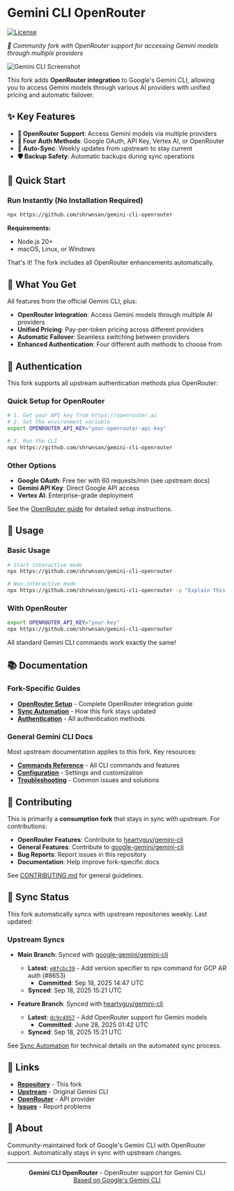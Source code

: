 # Gemini CLI OpenRouter

[![License](https://img.shields.io/github/license/shrwnsan/gemini-cli-openrouter)](https://github.com/shrwnsan/gemini-cli-openrouter/blob/main/LICENSE)

_🚀 Community fork with OpenRouter support for accessing Gemini models through multiple providers_

![Gemini CLI Screenshot](./docs/assets/gemini-screenshot.png)

This fork adds **OpenRouter integration** to Google's Gemini CLI, allowing you to access Gemini models through various AI providers with unified pricing and automatic failover.

## ✨ Key Features

- **🔄 OpenRouter Support**: Access Gemini models via multiple providers
- **🎯 Four Auth Methods**: Google OAuth, API Key, Vertex AI, or OpenRouter
- **🔄 Auto-Sync**: Weekly updates from upstream to stay current
- **🛡️ Backup Safety**: Automatic backups during sync operations

## 🚀 Quick Start

### Run Instantly (No Installation Required)

```bash
npx https://github.com/shrwnsan/gemini-cli-openrouter
```

**Requirements:**

- Node.js 20+
- macOS, Linux, or Windows

That's it! The fork includes all OpenRouter enhancements automatically.

## 🎯 What You Get

All features from the official Gemini CLI, plus:

- **OpenRouter Integration**: Access Gemini models through multiple AI providers
- **Unified Pricing**: Pay-per-token pricing across different providers
- **Automatic Failover**: Seamless switching between providers
- **Enhanced Authentication**: Four different auth methods to choose from

## 🔐 Authentication

This fork supports all upstream authentication methods plus OpenRouter:

### Quick Setup for OpenRouter

```bash
# 1. Get your API key from https://openrouter.ai
# 2. Set the environment variable
export OPENROUTER_API_KEY="your-openrouter-api-key"

# 3. Run the CLI
npx https://github.com/shrwnsan/gemini-cli-openrouter
```

### Other Options

- **Google OAuth**: Free tier with 60 requests/min (see upstream docs)
- **Gemini API Key**: Direct Google API access
- **Vertex AI**: Enterprise-grade deployment

See the [OpenRouter guide](./docs/openrouter.md) for detailed setup instructions.

## 🚀 Usage

### Basic Usage

```bash
# Start interactive mode
npx https://github.com/shrwnsan/gemini-cli-openrouter

# Non-interactive mode
npx https://github.com/shrwnsan/gemini-cli-openrouter -p "Explain this codebase"
```

### With OpenRouter

```bash
export OPENROUTER_API_KEY="your-key"
npx https://github.com/shrwnsan/gemini-cli-openrouter
```

All standard Gemini CLI commands work exactly the same!

## 📚 Documentation

### Fork-Specific Guides

- [**OpenRouter Setup**](./docs/openrouter.md) - Complete OpenRouter integration guide
- [**Sync Automation**](./docs/sync-automation.md) - How this fork stays updated
- [**Authentication**](./docs/cli/authentication.md) - All authentication methods

### General Gemini CLI Docs

Most upstream documentation applies to this fork. Key resources:

- [**Commands Reference**](./docs/cli/commands.md) - All CLI commands and features
- [**Configuration**](./docs/cli/configuration.md) - Settings and customization
- [**Troubleshooting**](./docs/troubleshooting.md) - Common issues and solutions

## 🤝 Contributing

This is primarily a **consumption fork** that stays in sync with upstream. For contributions:

- **OpenRouter Features**: Contribute to [heartyguy/gemini-cli](https://github.com/heartyguy/gemini-cli)
- **General Features**: Contribute to [google-gemini/gemini-cli](https://github.com/google-gemini/gemini-cli)
- **Bug Reports**: Report issues in this repository
- **Documentation**: Help improve fork-specific docs

See [CONTRIBUTING.md](./CONTRIBUTING.md) for general guidelines.

## 🔄 Sync Status

This fork automatically syncs with upstream repositories weekly. Last updated:

### Upstream Syncs

- **Main Branch**: Synced with [google-gemini/gemini-cli](https://github.com/google-gemini/gemini-cli)

  - **Latest**: [`e0fcbc39`](https://github.com/google-gemini/gemini-cli/commit/e0fcbc39f) - Add version specifier to npx command for GCP AR auth (#8653)
    - **Committed**: Sep 18, 2025 14:47 UTC
  - **Synced**: Sep 18, 2025 15:21 UTC

- **Feature Branch**: Synced with [heartyguy/gemini-cli](https://github.com/heartyguy/gemini-cli)
  - **Latest**: [`dc9c4957`](https://github.com/heartyguy/gemini-cli/commit/dc9c49578) - Add OpenRouter support for Gemini models
    - **Committed**: June 28, 2025 01:42 UTC
  - **Synced**: Sep 18, 2025 15:21 UTC

See [Sync Automation](./docs/sync-automation.md) for technical details on the automated sync process.

## 📖 Links

- **[Repository](https://github.com/shrwnsan/gemini-cli-openrouter)** - This fork
- **[Upstream](https://github.com/google-gemini/gemini-cli)** - Original Gemini CLI
- **[OpenRouter](https://openrouter.ai)** - API provider
- **[Issues](https://github.com/shrwnsan/gemini-cli-openrouter/issues)** - Report problems

## 🤝 About

Community-maintained fork of Google's Gemini CLI with OpenRouter support. Automatically stays in sync with upstream changes.

---

<p align="center">
  <strong>Gemini CLI OpenRouter</strong> - OpenRouter support for Gemini CLI<br>
  <a href="https://github.com/google-gemini/gemini-cli">Based on Google's Gemini CLI</a>
</p>
